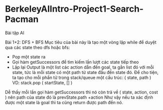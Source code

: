 # BerkeleyAIIntro-Project1-Search-Pacman

Bài tập AI

Bài 1+2: DFS + BFS
  Mục tiêu của bài này là tạo một vòng lặp while để duyệt qua các state theo dfs hoặc bfs:
   - Pop một state ra 
   - Gọi hàm getSuccessors để tìm kiếm lần lượt các state tiếp theo
   - Lặp lại
  Output là một list các action dẫn đến goal, ta gắn list đó với mỗi state, tức là mỗi state có một path từ state đầu đến state đó.
  Để cho tiện, ta tạo cho mỗi phần tử trong stack/queue một cấu trúc: ( state, path )
  VD: stack.pop ( startState, [] )
  
  Dễ thấy mỗi lần gọi hàm getSuccessors thì nó còn trả về ( state, action, cost ) nên path của state đó là prevState.path +action 
  Như vậy nếu ta xác định được một state là goal thì ta cũng return được path đến nó.
  
  
